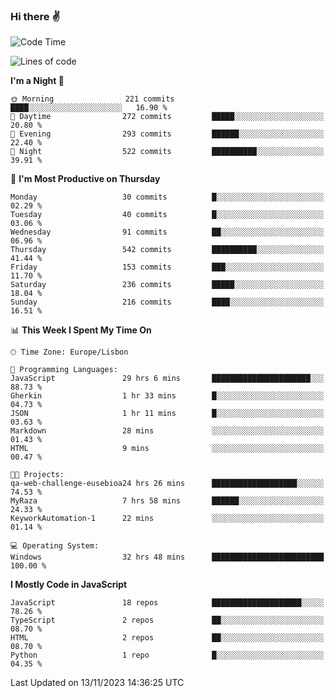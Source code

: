 ### Hi there :v:

<!--
**eusebioaddsilva/eusebioaddsilva** is a ✨ _special_ ✨ repository because its `README.md` (this file) appears on your GitHub profile.

<!--START_SECTION:waka-->
![Code Time](http://img.shields.io/badge/Code%20Time-90%20hrs%2041%20mins-blue)

![Lines of code](https://img.shields.io/badge/From%20Hello%20World%20I%27ve%20Written-3.5%20million%20lines%20of%20code-blue)

**I'm a Night 🦉** 

```text
🌞 Morning                221 commits         ████░░░░░░░░░░░░░░░░░░░░░   16.90 % 
🌆 Daytime                272 commits         █████░░░░░░░░░░░░░░░░░░░░   20.80 % 
🌃 Evening                293 commits         ██████░░░░░░░░░░░░░░░░░░░   22.40 % 
🌙 Night                  522 commits         ██████████░░░░░░░░░░░░░░░   39.91 % 
```
📅 **I'm Most Productive on Thursday** 

```text
Monday                   30 commits          █░░░░░░░░░░░░░░░░░░░░░░░░   02.29 % 
Tuesday                  40 commits          █░░░░░░░░░░░░░░░░░░░░░░░░   03.06 % 
Wednesday                91 commits          ██░░░░░░░░░░░░░░░░░░░░░░░   06.96 % 
Thursday                 542 commits         ██████████░░░░░░░░░░░░░░░   41.44 % 
Friday                   153 commits         ███░░░░░░░░░░░░░░░░░░░░░░   11.70 % 
Saturday                 236 commits         █████░░░░░░░░░░░░░░░░░░░░   18.04 % 
Sunday                   216 commits         ████░░░░░░░░░░░░░░░░░░░░░   16.51 % 
```


📊 **This Week I Spent My Time On** 

```text
🕑︎ Time Zone: Europe/Lisbon

💬 Programming Languages: 
JavaScript               29 hrs 6 mins       ██████████████████████░░░   88.73 % 
Gherkin                  1 hr 33 mins        █░░░░░░░░░░░░░░░░░░░░░░░░   04.73 % 
JSON                     1 hr 11 mins        █░░░░░░░░░░░░░░░░░░░░░░░░   03.63 % 
Markdown                 28 mins             ░░░░░░░░░░░░░░░░░░░░░░░░░   01.43 % 
HTML                     9 mins              ░░░░░░░░░░░░░░░░░░░░░░░░░   00.47 % 

🐱‍💻 Projects: 
qa-web-challenge-eusebioa24 hrs 26 mins      ███████████████████░░░░░░   74.53 % 
MyRaza                   7 hrs 58 mins       ██████░░░░░░░░░░░░░░░░░░░   24.33 % 
KeyworkAutomation-1      22 mins             ░░░░░░░░░░░░░░░░░░░░░░░░░   01.14 % 

💻 Operating System: 
Windows                  32 hrs 48 mins      █████████████████████████   100.00 % 
```

**I Mostly Code in JavaScript** 

```text
JavaScript               18 repos            ████████████████████░░░░░   78.26 % 
TypeScript               2 repos             ██░░░░░░░░░░░░░░░░░░░░░░░   08.70 % 
HTML                     2 repos             ██░░░░░░░░░░░░░░░░░░░░░░░   08.70 % 
Python                   1 repo              █░░░░░░░░░░░░░░░░░░░░░░░░   04.35 % 
```




 Last Updated on 13/11/2023 14:36:25 UTC
<!--END_SECTION:waka-->
